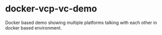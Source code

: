 # docker-vcp-vc-demo
Docker based demo showing multiple platforms talking with each other in docker based environment.
